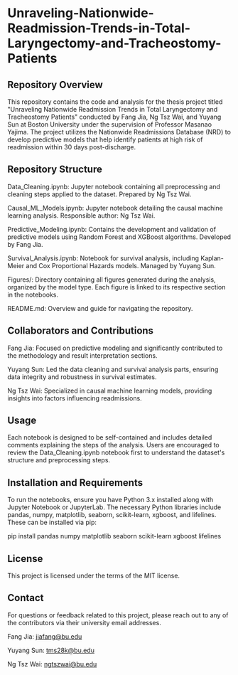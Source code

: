 # Unraveling-Nationwide-Readmission-Trends-in-Total-Laryngectomy-and-Tracheostomy-Patients
## Repository Overview
This repository contains the code and analysis for the thesis project titled "Unraveling Nationwide Readmission Trends in Total Laryngectomy and Tracheostomy Patients" conducted by Fang Jia, Ng Tsz Wai, and Yuyang Sun at Boston University under the supervision of Professor Masanao Yajima. The project utilizes the Nationwide Readmissions Database (NRD) to develop predictive models that help identify patients at high risk of readmission within 30 days post-discharge.

## Repository Structure
Data_Cleaning.ipynb: Jupyter notebook containing all preprocessing and cleaning steps applied to the dataset. Prepared by Ng Tsz Wai.

Causal_ML_Models.ipynb: Jupyter notebook detailing the causal machine learning analysis. Responsible author: Ng Tsz Wai.

Predictive_Modeling.ipynb: Contains the development and validation of predictive models using Random Forest and XGBoost algorithms. Developed by Fang Jia.

Survival_Analysis.ipynb: Notebook for survival analysis, including Kaplan-Meier and Cox Proportional Hazards models. Managed by Yuyang Sun.

Figures/: Directory containing all figures generated during the analysis, organized by the model type. Each figure is linked to its respective section in the notebooks.

README.md: Overview and guide for navigating the repository.

## Collaborators and Contributions
Fang Jia: Focused on predictive modeling and significantly contributed to the methodology and result interpretation sections.

Yuyang Sun: Led the data cleaning and survival analysis parts, ensuring data integrity and robustness in survival estimates.

Ng Tsz Wai: Specialized in causal machine learning models, providing insights into factors influencing readmissions.

## Usage
Each notebook is designed to be self-contained and includes detailed comments explaining the steps of the analysis. Users are encouraged to review the Data_Cleaning.ipynb notebook first to understand the dataset's structure and preprocessing steps.

## Installation and Requirements
To run the notebooks, ensure you have Python 3.x installed along with Jupyter Notebook or JupyterLab. The necessary Python libraries include pandas, numpy, matplotlib, seaborn, scikit-learn, xgboost, and lifelines. These can be installed via pip:

pip install pandas numpy matplotlib seaborn scikit-learn xgboost lifelines

## License
This project is licensed under the terms of the MIT license.

## Contact
For questions or feedback related to this project, please reach out to any of the contributors via their university email addresses.

Fang Jia: jiafang@bu.edu

Yuyang Sun: tms28k@bu.edu

Ng Tsz Wai: ngtszwai@bu.edu
